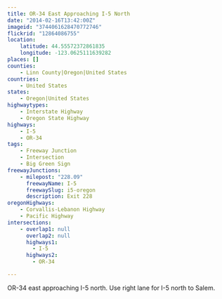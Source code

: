 ```yaml
---
title: OR-34 East Approaching I-5 North
date: "2014-02-16T13:42:00Z"
imageid: "3744061628470772746"
flickrid: "12864086755"
location:
    latitude: 44.55572372861835
    longitude: -123.0625111639282
places: []
counties:
    - Linn County|Oregon|United States
countries:
    - United States
states:
    - Oregon|United States
highwaytypes:
    - Interstate Highway
    - Oregon State Highway
highways:
    - I-5
    - OR-34
tags:
    - Freeway Junction
    - Intersection
    - Big Green Sign
freewayJunctions:
    - milepost: "228.09"
      freewayName: I-5
      freewaySlug: i5-oregon
      description: Exit 228
oregonHighways:
    - Corvallis-Lebanon Highway
    - Pacific Highway
intersections:
    - overlap1: null
      overlap2: null
      highways1:
        - I-5
      highways2:
        - OR-34

---
```

OR-34 east approaching I-5 north.  Use right lane for I-5 north to Salem.